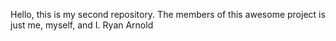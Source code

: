 Hello, this is my second repository.
The members of this awesome project is just me, myself, and I. Ryan Arnold